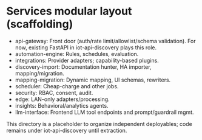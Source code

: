 # Services modular layout (scaffolding)

- api-gateway: Front door (auth/rate limit/allowlist/schema validation). For now, existing FastAPI in iot-api-discovery plays this role.
- automation-engine: Rules, schedules, evaluation.
- integrations: Provider adapters; capability-based plugins.
- discovery-import: Documentation hunter, HA importer, mapping/migration.
- mapping-migration: Dynamic mapping, UI schemas, rewriters.
- scheduler: Cheap-charge and other jobs.
- security: RBAC, consent, audit.
- edge: LAN-only adapters/processing.
- insights: Behavioral/analytics agents.
- llm-interface: Frontend LLM tool endpoints and prompt/guardrail mgmt.

This directory is a placeholder to organize independent deployables; code remains under iot-api-discovery until extraction.

